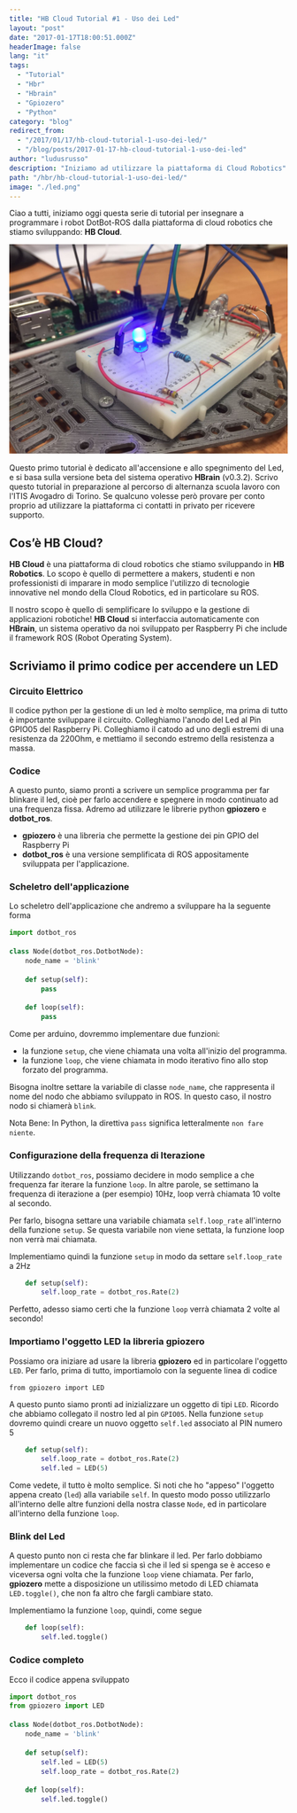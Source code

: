 ```yaml
---
title: "HB Cloud Tutorial #1 - Uso dei Led"
layout: "post"
date: "2017-01-17T18:00:51.000Z"
headerImage: false
lang: "it"
tags:
  - "Tutorial"
  - "Hbr"
  - "Hbrain"
  - "Gpiozero"
  - "Python"
category: "blog"
redirect_from:
  - "/2017/01/17/hb-cloud-tutorial-1-uso-dei-led/"
  - "/blog/posts/2017-01-17-hb-cloud-tutorial-1-uso-dei-led"
author: "ludusrusso"
description: "Iniziamo ad utilizzare la piattaforma di Cloud Robotics"
path: "/hbr/hb-cloud-tutorial-1-uso-dei-led/"
image: "./led.png"
---
```


Ciao a tutti, iniziamo oggi questa serie di tutorial per insegnare a programmare i robot DotBot-ROS dalla piattaforma di cloud robotics che stiamo sviluppando: **HB Cloud**.

![roscore ROS shell](./led.png)

Questo primo tutorial è dedicato all'accensione e allo spegnimento del Led, e si basa sulla versione beta del sistema operativo **HBrain** (v0.3.2). Scrivo questo tutorial in preparazione al percorso di alternanza scuola lavoro con l'ITIS Avogadro di Torino. Se qualcuno volesse però provare per conto proprio ad utilizzare la piattaforma ci contatti in privato per ricevere supporto.

## Cos’è HB Cloud?

**HB Cloud** è una piattaforma di cloud robotics che stiamo sviluppando in **HB Robotics**. Lo scopo è quello di permettere a makers, studenti e non professionisti di imparare in modo semplice l'utilizzo di tecnologie innovative nel mondo della Cloud Robotics, ed in particolare su ROS.

Il nostro scopo è quello di semplificare lo sviluppo e la gestione di applicazioni robotiche! **HB Cloud** si interfaccia automaticamente con **HBrain**, un sistema operativo da noi sviluppato per Raspberry Pi che include il framework ROS (Robot Operating System).

## Scriviamo il primo codice per accendere un LED

### Circuito Elettrico

Il codice python per la gestione di un led è molto semplice, ma prima di tutto è importante sviluppare il circuito. Colleghiamo l'anodo del Led al Pin GPIO05 del Raspberry Pi. Colleghiamo il catodo ad uno degli estremi di una resistenza da 220Ohm, e mettiamo il secondo estremo della resistenza a massa.

### Codice

A questo punto, siamo pronti a scrivere un semplice programma per far blinkare il led, cioè per farlo accendere e spegnere in modo continuato ad una frequenza fissa. Adremo ad utilizzare le librerie python **gpiozero** e **dotbot_ros**.

- **gpiozero** è una libreria che permette la gestione dei pin GPIO del Raspberry Pi
- **dotbot_ros** è una versione semplificata di ROS appositamente sviluppata per l'applicazione.

### Scheletro dell'applicazione

Lo scheletro dell'applicazione che andremo a sviluppare ha la seguente forma

```python
import dotbot_ros

class Node(dotbot_ros.DotbotNode):
    node_name = 'blink'

    def setup(self):
        pass

    def loop(self):
        pass
```

Come per arduino, dovremmo implementare due funzioni:

- la funzione `setup`, che viene chiamata una volta all'inizio del programma.
- la funzione `loop`, che viene chiamata in modo iterativo fino allo stop forzato del programma.

Bisogna inoltre settare la variabile di classe `node_name`, che rappresenta il nome del nodo che abbiamo sviluppato in ROS. In questo caso, il nostro nodo si chiamerà `blink`.

Nota Bene: In Python, la direttiva `pass` significa letteralmente `non fare niente`.

### Configurazione della frequenza di Iterazione

Utilizzando `dotbot_ros`, possiamo decidere in modo semplice a che frequenza far iterare la funzione `loop`. In altre parole, se settimano la frequenza di iterazione a (per esempio) 10Hz, loop verrà chiamata 10 volte al secondo.

Per farlo, bisogna settare una variabile chiamata `self.loop_rate` all'interno della funzione `setup`. Se questa variabile non viene settata, la funzione loop non verrà mai chiamata.

Implementiamo quindi la funzione `setup` in modo da settare `self.loop_rate` a 2Hz

```python
    def setup(self):
        self.loop_rate = dotbot_ros.Rate(2)
```

Perfetto, adesso siamo certi che la funzione `loop` verrà chiamata 2 volte al secondo!

### Importiamo l'oggetto LED la libreria gpiozero

Possiamo ora iniziare ad usare la libreria **gpiozero** ed in particolare l'oggetto `LED`.
Per farlo, prima di tutto, importiamolo con la seguente linea di codice

```
from gpiozero import LED
```

A questo punto siamo pronti ad inizializzare un oggetto di tipi `LED`. Ricordo che abbiamo collegato il nostro led al pin `GPIO05`. Nella funzione `setup` dovremo quindi creare un nuovo oggetto `self.led` associato al PIN numero 5

```python
    def setup(self):
        self.loop_rate = dotbot_ros.Rate(2)
        self.led = LED(5)
```

Come vedete, il tutto è molto semplice. Si noti che ho "appeso" l'oggetto appena creato (`led`) alla variabile `self`. In questo modo posso utilizzarlo all'interno delle altre funzioni della nostra classe `Node`, ed in particolare all'interno della funzione `loop`.

### Blink del Led

A questo punto non ci resta che far blinkare il led. Per farlo dobbiamo implementare un codice che faccia sì che il led si spenga se è acceso e viceversa ogni volta che la funzione `loop` viene chiamata. Per farlo, **gpiozero** mette a disposizione un utilissimo metodo di LED chiamata `LED.toggle()`, che non fa altro che fargli cambiare stato.

Implementiamo la funzione `loop`, quindi, come segue

```python
    def loop(self):
        self.led.toggle()
```

### Codice completo

Ecco il codice appena sviluppato

```python
import dotbot_ros
from gpiozero import LED

class Node(dotbot_ros.DotbotNode):
    node_name = 'blink'

    def setup(self):
        self.led = LED(5)
        self.loop_rate = dotbot_ros.Rate(2)

    def loop(self):
        self.led.toggle()
```
